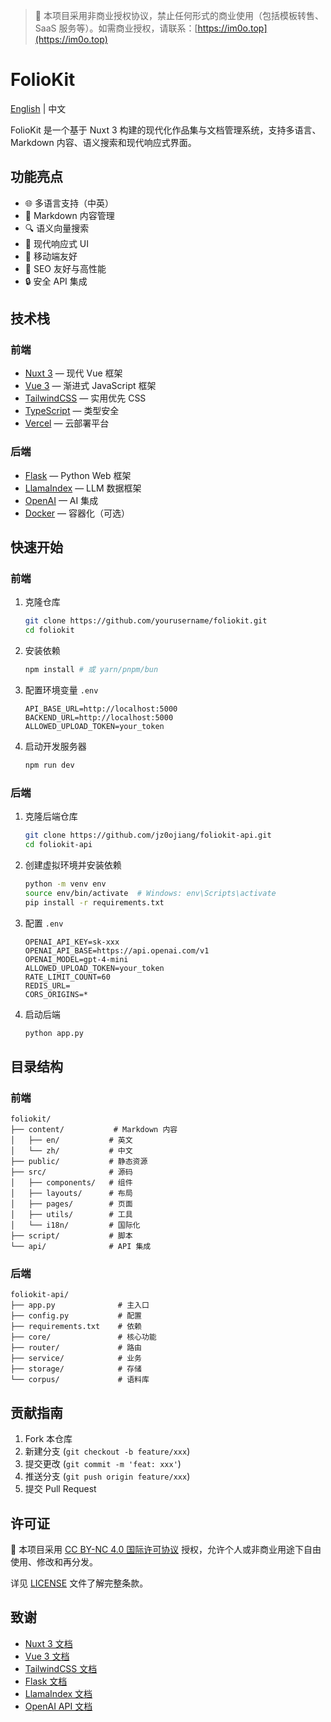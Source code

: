 > 📌 本项目采用非商业授权协议，禁止任何形式的商业使用（包括模板转售、SaaS 服务等）。如需商业授权，请联系：[https://im0o.top](https://im0o.top)

# FolioKit

[English](./README.md) | 中文

FolioKit 是一个基于 Nuxt 3 构建的现代化作品集与文档管理系统，支持多语言、Markdown 内容、语义搜索和现代响应式界面。

## 功能亮点

- 🌐 多语言支持（中英）
- 📝 Markdown 内容管理
- 🔍 语义向量搜索
- 🎨 现代响应式 UI
- 📱 移动端友好
- 🚀 SEO 友好与高性能
- 🔒 安全 API 集成

## 技术栈

### 前端
- [Nuxt 3](https://nuxt.com/) — 现代 Vue 框架
- [Vue 3](https://vuejs.org/) — 渐进式 JavaScript 框架
- [TailwindCSS](https://tailwindcss.com/) — 实用优先 CSS
- [TypeScript](https://www.typescriptlang.org/) — 类型安全
- [Vercel](https://vercel.com/) — 云部署平台

### 后端
- [Flask](https://flask.palletsprojects.com/) — Python Web 框架
- [LlamaIndex](https://www.llamaindex.ai/) — LLM 数据框架
- [OpenAI](https://openai.com/) — AI 集成
- [Docker](https://www.docker.com/) — 容器化（可选）

## 快速开始

### 前端
1. 克隆仓库
   ```bash
   git clone https://github.com/yourusername/foliokit.git
   cd foliokit
   ```
2. 安装依赖
   ```bash
   npm install # 或 yarn/pnpm/bun
   ```
3. 配置环境变量 `.env`
   ```env
   API_BASE_URL=http://localhost:5000
   BACKEND_URL=http://localhost:5000
   ALLOWED_UPLOAD_TOKEN=your_token
   ```
4. 启动开发服务器
   ```bash
   npm run dev
   ```

### 后端
1. 克隆后端仓库
   ```bash
   git clone https://github.com/jz0ojiang/foliokit-api.git
   cd foliokit-api
   ```
2. 创建虚拟环境并安装依赖
   ```bash
   python -m venv env
   source env/bin/activate  # Windows: env\Scripts\activate
   pip install -r requirements.txt
   ```
3. 配置 `.env`
   ```env
   OPENAI_API_KEY=sk-xxx
   OPENAI_API_BASE=https://api.openai.com/v1
   OPENAI_MODEL=gpt-4-mini
   ALLOWED_UPLOAD_TOKEN=your_token
   RATE_LIMIT_COUNT=60
   REDIS_URL=
   CORS_ORIGINS=*
   ```
4. 启动后端
   ```bash
   python app.py
   ```

## 目录结构

### 前端
```
foliokit/
├── content/           # Markdown 内容
│   ├── en/           # 英文
│   └── zh/           # 中文
├── public/           # 静态资源
├── src/              # 源码
│   ├── components/   # 组件
│   ├── layouts/      # 布局
│   ├── pages/        # 页面
│   ├── utils/        # 工具
│   └── i18n/         # 国际化
├── script/           # 脚本
└── api/              # API 集成
```

### 后端
```
foliokit-api/
├── app.py              # 主入口
├── config.py           # 配置
├── requirements.txt    # 依赖
├── core/               # 核心功能
├── router/             # 路由
├── service/            # 业务
├── storage/            # 存储
└── corpus/             # 语料库
```

## 贡献指南

1. Fork 本仓库
2. 新建分支 (`git checkout -b feature/xxx`)
3. 提交更改 (`git commit -m 'feat: xxx'`)
4. 推送分支 (`git push origin feature/xxx`)
5. 提交 Pull Request

## 许可证

📄 本项目采用 [CC BY-NC 4.0 国际许可协议](https://creativecommons.org/licenses/by-nc/4.0/deed.zh) 授权，允许个人或非商业用途下自由使用、修改和再分发。

详见 [LICENSE](LICENSE) 文件了解完整条款。

## 致谢

- [Nuxt 3 文档](https://nuxt.com/docs)
- [Vue 3 文档](https://vuejs.org/guide/introduction.html)
- [TailwindCSS 文档](https://tailwindcss.com/docs)
- [Flask 文档](https://flask.palletsprojects.com/)
- [LlamaIndex 文档](https://docs.llamaindex.ai/)
- [OpenAI API 文档](https://platform.openai.com/docs/api-reference) 